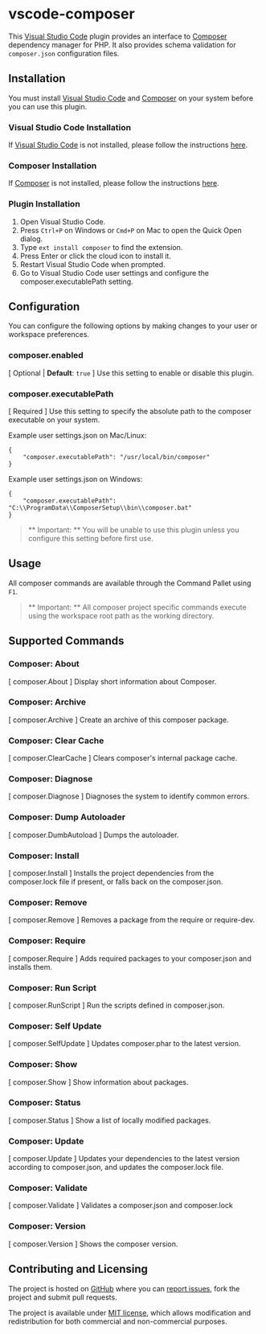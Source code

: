 # vscode-composer

This [Visual Studio Code](https://code.visualstudio.com/) plugin provides an interface to [Composer](https://getcomposer.org/) dependency manager for PHP.
It also provides schema validation for `composer.json` configuration files.

## Installation

You must install [Visual Studio Code](https://code.visualstudio.com/) and [Composer](https://getcomposer.org/) on your system before you can use this plugin.

### Visual Studio Code Installation

If [Visual Studio Code](https://code.visualstudio.com/) is not installed, please follow the instructions [here](https://code.visualstudio.com/Docs/editor/setup).

### Composer Installation

If [Composer](https://getcomposer.org/) is not installed, please follow the instructions [here](https://getcomposer.org/doc/00-intro.md).

### Plugin Installation

1. Open Visual Studio Code.
2. Press `Ctrl+P` on Windows or `Cmd+P` on Mac to open the Quick Open dialog.
3. Type `ext install composer` to find the extension.
4. Press Enter or click the cloud icon to install it.
5. Restart Visual Studio Code when prompted.
6. Go to Visual Studio Code user settings and configure the composer.executablePath setting.

## Configuration

You can configure the following options by making changes to your user or workspace preferences.

### **composer.enabled**

[ Optional | **Default**: `true` ]
Use this setting to enable or disable this plugin.

### **composer.executablePath**

[ Required ]
Use this setting to specify the absolute path to the composer executable on your system.

Example user settings.json on Mac/Linux:
```
{
    "composer.executablePath": "/usr/local/bin/composer"
}
```

Example user settings.json on Windows:
```
{
    "composer.executablePath": "C:\\ProgramData\\ComposerSetup\\bin\\composer.bat"
}
```

> ** Important: ** You will be unable to use this plugin unless you configure this setting before first use.

## Usage
All composer commands are available through the Command Pallet using `F1`.

> ** Important: ** All composer project specific commands execute using the workspace root path as the working directory.

## Supported Commands

### Composer: About

[ composer.About ]
Display short information about Composer.

### Composer: Archive

[ composer.Archive ]
Create an archive of this composer package.

### Composer: Clear Cache

[ composer.ClearCache ]
Clears composer's internal package cache.

### Composer: Diagnose

[ composer.Diagnose ]
Diagnoses the system to identify common errors.

### Composer: Dump Autoloader

[ composer.DumbAutoload ]
Dumps the autoloader.

### Composer: Install

[ composer.Install ]
Installs the project dependencies from the composer.lock file if present, or falls back on the composer.json.

### Composer: Remove

[ composer.Remove ]
Removes a package from the require or require-dev.

### Composer: Require

[ composer.Require ]
Adds required packages to your composer.json and installs them.

### Composer: Run Script

[ composer.RunScript ]
 Run the scripts defined in composer.json.

### Composer: Self Update

[ composer.SelfUpdate ]
Updates composer.phar to the latest version.

### Composer: Show

[ composer.Show ]
Show information about packages.

### Composer: Status

[ composer.Status ]
Show a list of locally modified packages.

### Composer: Update

[ composer.Update ]
Updates your dependencies to the latest version according to composer.json, and updates the composer.lock file.

### Composer: Validate

[ composer.Validate ]
Validates a composer.json and composer.lock

### Composer: Version

[ composer.Version ]
Shows the composer version.

## Contributing and Licensing

The project is hosted on [GitHub](https://github.com/ikappas/vscode-composer) where you can [report issues](https://github.com/ikappas/vscode-composer/issues), fork
the project and submit pull requests.

The project is available under [MIT license](https://github.com/ikappas/vscode-composer/blob/master/LICENSE.md), which allows modification and
redistribution for both commercial and non-commercial purposes.
